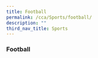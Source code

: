 ```yaml
---
title: Football
permalink: /cca/Sports/football/
description: ""
third_nav_title: Sports
---
```

### **Football**

